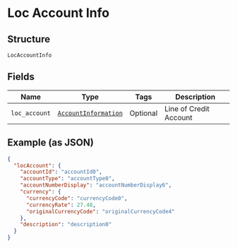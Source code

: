 
# Loc Account Info

## Structure

`LocAccountInfo`

## Fields

| Name | Type | Tags | Description |
|  --- | --- | --- | --- |
| `loc_account` | [`AccountInformation`](../../doc/models/account-information.md) | Optional | Line of Credit Account |

## Example (as JSON)

```json
{
  "locAccount": {
    "accountId": "accountId0",
    "accountType": "accountType0",
    "accountNumberDisplay": "accountNumberDisplay6",
    "currency": {
      "currencyCode": "currencyCode0",
      "currencyRate": 27.48,
      "originalCurrencyCode": "originalCurrencyCode4"
    },
    "description": "description0"
  }
}
```

